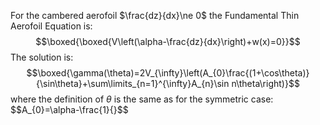 For the cambered aerofoil $\frac{dz}{dx}\ne 0$ the Fundamental Thin Aerofoil Equation is:
$$\boxed{\boxed{V\left(\alpha-\frac{dz}{dx}\right)+w(x)=0}}$$
The solution is: 
$$\boxed{\gamma(\theta)=2V_{\infty}\left(A_{0}\frac{(1+\cos\theta)}{\sin\theta}+\sum\limits_{n=1}^{\infty}A_{n}\sin n\theta\right)}$$
where the definition of $\theta$ is the same as for the symmetric case:
$$A_{0}=\alpha-\frac{1}{\}$$